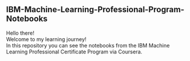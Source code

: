 ## IBM-Machine-Learning-Professional-Program-Notebooks
Hello there! <br>
Welcome to my learning journey! <br>
In this repository you can see the notebooks from the IBM Machine Learning Professional Certificate Program via Coursera.
